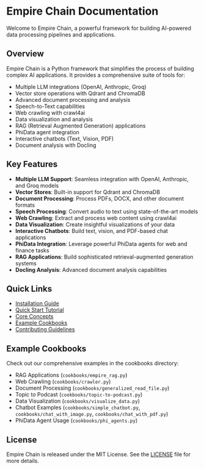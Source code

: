 # Empire Chain Documentation

Welcome to Empire Chain, a powerful framework for building AI-powered data processing pipelines and applications.

## Overview

Empire Chain is a Python framework that simplifies the process of building complex AI applications. It provides a comprehensive suite of tools for:

- Multiple LLM integrations (OpenAI, Anthropic, Groq)
- Vector store operations with Qdrant and ChromaDB
- Advanced document processing and analysis
- Speech-to-Text capabilities
- Web crawling with crawl4ai
- Data visualization and analysis
- RAG (Retrieval Augmented Generation) applications
- PhiData agent integration
- Interactive chatbots (Text, Vision, PDF)
- Document analysis with Docling

## Key Features

- **Multiple LLM Support**: Seamless integration with OpenAI, Anthropic, and Groq models
- **Vector Stores**: Built-in support for Qdrant and ChromaDB
- **Document Processing**: Process PDFs, DOCX, and other document formats
- **Speech Processing**: Convert audio to text using state-of-the-art models
- **Web Crawling**: Extract and process web content using crawl4ai
- **Data Visualization**: Create insightful visualizations of your data
- **Interactive Chatbots**: Build text, vision, and PDF-based chat applications
- **PhiData Integration**: Leverage powerful PhiData agents for web and finance tasks
- **RAG Applications**: Build sophisticated retrieval-augmented generation systems
- **Docling Analysis**: Advanced document analysis capabilities

## Quick Links

- [Installation Guide](getting-started/installation.md)
- [Quick Start Tutorial](getting-started/quickstart.md)
- [Core Concepts](user-guide/core-concepts.md)
- [Example Cookbooks](tutorials/empire-rag.md)
- [Contributing Guidelines](contributing.md)

## Example Cookbooks

Check out our comprehensive examples in the cookbooks directory:
- RAG Applications (`cookbooks/empire_rag.py`)
- Web Crawling (`cookbooks/crawler.py`)
- Document Processing (`cookbooks/generalized_read_file.py`)
- Topic to Podcast (`cookbooks/topic-to-podcast.py`)
- Data Visualization (`cookbooks/visualize_data.py`)
- Chatbot Examples (`cookbooks/simple_chatbot.py`, `cookbooks/chat_with_image.py`, `cookbooks/chat_with_pdf.py`)
- PhiData Agent Usage (`cookbooks/phi_agents.py`)

## License

Empire Chain is released under the MIT License. See the [LICENSE](https://github.com/manas95826/empire-chain/blob/main/LICENSE) file for more details. 
